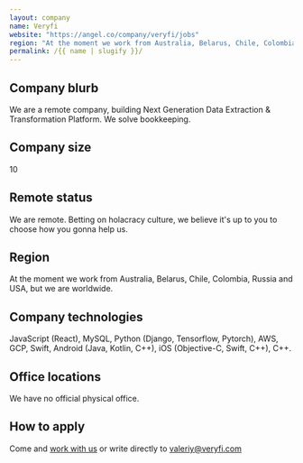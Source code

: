 ```yaml
---
layout: company
name: Veryfi
website: "https://angel.co/company/veryfi/jobs"
region: "At the moment we work from Australia, Belarus, Chile, Colombia, Russia and USA, but we are worldwide."
permalink: /{{ name | slugify }}/
---
```


## Company blurb

We are a remote company, building Next Generation Data Extraction & Transformation Platform. We solve bookkeeping.

## Company size

10

## Remote status

We are remote. Betting on holacracy culture, we believe it's up to you to choose how you gonna help us.

## Region

At the moment we work from Australia, Belarus, Chile, Colombia, Russia and USA, but we are worldwide.

## Company technologies

JavaScript (React), MySQL, Python (Django, Tensorflow, Pytorch), AWS, GCP, Swift, Android (Java, Kotlin, C++), iOS (Objective-C, Swift, C++), C++.

## Office locations

We have no official physical office.

## How to apply

Come and [work with us](https://angel.co/company/veryfi/jobs) or write directly to valeriy@veryfi.com